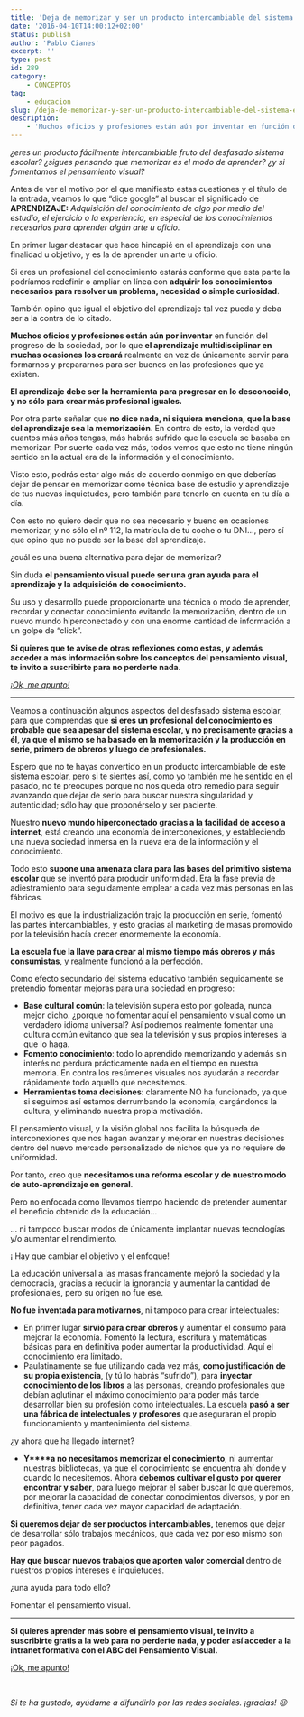 ```yaml
---
title: 'Deja de memorizar y ser un producto intercambiable del sistema escolar'
date: '2016-04-10T14:00:12+02:00'
status: publish
author: 'Pablo Cianes'
excerpt: ''
type: post
id: 289
category:
    - CONCEPTOS
tag:
    - educacion
slug: /deja-de-memorizar-y-ser-un-producto-intercambiable-del-sistema-escolar
description:
    - 'Muchos oficios y profesiones están aún por inventar en función del progreso, por lo que el aprendizaje multidisciplinar en muchas ocasiones los creará.'
---
```

*¿eres un producto fácilmente intercambiable fruto del desfasado sistema escolar? ¿sigues pensando que memorizar es el modo de aprender? ¿y si fomentamos el pensamiento visual?*

Antes de ver el motivo por el que manifiesto estas cuestiones y el título de la entrada, veamos lo que “dice google” al buscar el significado de **APRENDIZAJE:** *Adquisición del conocimiento de algo por medio del estudio, el ejercicio o la experiencia, en especial de los conocimientos necesarios para aprender algún arte u oficio.*

En primer lugar destacar que hace hincapié en el aprendizaje con una finalidad u objetivo, y es la de aprender un arte u oficio.

Si eres un profesional del conocimiento estarás conforme que esta parte la podríamos redefinir o ampliar en línea con **adquirir los conocimientos necesarios para resolver un problema, necesidad o simple curiosidad**.

También opino que igual el objetivo del aprendizaje tal vez pueda y deba ser a la contra de lo citado.

**Muchos oficios y profesiones están aún por inventar** en función del progreso de la sociedad, por lo que **el aprendizaje multidisciplinar en muchas ocasiones los creará** realmente en vez de únicamente servir para formarnos y prepararnos para ser buenos en las profesiones que ya existen.

**El aprendizaje debe ser la herramienta para progresar en lo desconocido, y no sólo para crear más profesional iguales.**

Por otra parte señalar que **no dice nada, ni siquiera menciona, que la base del aprendizaje sea la memorización**. En contra de esto, la verdad que cuantos más años tengas, más habrás sufrido que la escuela se basaba en memorizar. Por suerte cada vez más, todos vemos que esto no tiene ningún sentido en la actual era de la información y el conocimiento.

Visto esto, podrás estar algo más de acuerdo conmigo en que deberías dejar de pensar en memorizar como técnica base de estudio y aprendizaje de tus nuevas inquietudes, pero también para tenerlo en cuenta en tu día a día.

Con esto no quiero decir que no sea necesario y bueno en ocasiones memorizar, y no sólo el nº 112, la matrícula de tu coche o tu DNI…, pero sí que opino que no puede ser la base del aprendizaje.

¿cuál es una buena alternativa para dejar de memorizar?

Sin duda **el pensamiento visual puede ser una gran ayuda para el aprendizaje y la adquisición de conocimiento.**

Su uso y desarrollo puede proporcionarte una técnica o modo de aprender, recordar y conectar conocimiento evitando la memorización, dentro de un nuevo mundo hiperconectado y con una enorme cantidad de información a un golpe de “click”.

**Si quieres que te avise de otras reflexiones como estas, y además acceder a más información sobre los conceptos del pensamiento visual, te invito a suscribirte para no perderte nada.**

[*¡Ok, me apunto!*](https://www.pensamientovisual.es/suscripcion/)

- - - - - -

Veamos a continuación algunos aspectos del desfasado sistema escolar, para que comprendas que **si eres un profesional del conocimiento es probable que sea apesar del sistema escolar, y no precisamente gracias a él, ya que el mismo se ha basado en la memorización y la producción en serie, primero de obreros y luego de profesionales.**

Espero que no te hayas convertido en un producto intercambiable de este sistema escolar, pero si te sientes así, como yo también me he sentido en el pasado, no te preocupes porque no nos queda otro remedio para seguir avanzando que dejar de serlo para buscar nuestra singularidad y autenticidad; sólo hay que proponérselo y ser paciente.

Nuestro **nuevo mundo hiperconectado gracias a la facilidad de acceso a internet**, está creando una economía de interconexiones, y estableciendo una nueva sociedad inmersa en la nueva era de la información y el conocimiento.

Todo esto **supone una amenaza clara para las bases del primitivo sistema escolar** que se inventó para producir uniformidad. Era la fase previa de adiestramiento para seguidamente emplear a cada vez más personas en las fábricas.

El motivo es que la industrialización trajo la producción en serie, fomentó las partes intercambiables, y esto gracias al marketing de masas promovido por la televisión hacía crecer enormemente la economía.

**La escuela fue la llave para crear al mismo tiempo más obreros y más consumistas**, y realmente funcionó a la perfección.

Como efecto secundario del sistema educativo también seguidamente se pretendio fomentar mejoras para una sociedad en progreso:

- **Base cultural común**: la televisión supera esto por goleada, nunca mejor dicho. ¿porque no fomentar aquí el pensamiento visual como un verdadero idioma universal? Así podremos realmente fomentar una cultura común evitando que sea la televisión y sus propios intereses la que lo haga.
- **Fomento conocimiento**: todo lo aprendido memorizando y además sin interés no perdura prácticamente nada en el tiempo en nuestra memoria. En contra los resúmenes visuales nos ayudarán a recordar rápidamente todo aquello que necesitemos.
- **Herramientas toma decisiones**: claramente NO ha funcionado, ya que si seguimos así estamos derrumbando la economía, cargándonos la cultura, y eliminando nuestra propia motivación.

El pensamiento visual, y la visión global nos facilita la búsqueda de interconexiones que nos hagan avanzar y mejorar en nuestras decisiones dentro del nuevo mercado personalizado de nichos que ya no requiere de uniformidad.

Por tanto, creo que **necesitamos una reforma escolar y de nuestro modo de auto-aprendizaje en general**.

Pero no enfocada como llevamos tiempo haciendo de pretender aumentar el beneficio obtenido de la educación…

… ni tampoco buscar modos de únicamente implantar nuevas tecnologías y/o aumentar el rendimiento.

¡ Hay que cambiar el objetivo y el enfoque!

La educación universal a las masas francamente mejoró la sociedad y la democracia, gracias a reducir la ignorancia y aumentar la cantidad de profesionales, pero su origen no fue ese.

**No fue inventada para motivarnos**, ni tampoco para crear intelectuales:

- En primer lugar **sirvió para crear obreros** y aumentar el consumo para mejorar la economía. Fomentó la lectura, escritura y matemáticas básicas para en definitiva poder aumentar la productividad. Aquí el conocimiento era limitado.
- Paulatinamente se fue utilizando cada vez más, **como justificación de su propia existencia**, (y tú lo habrás “sufrido”), para **inyectar conocimiento de los libros** a las personas, creando profesionales que debían aglutinar el máximo conocimiento para poder más tarde desarrollar bien su profesión como intelectuales. La escuela **pasó a ser una fábrica de intelectuales y profesores** que asegurarán el propio funcionamiento y mantenimiento del sistema.

¿y ahora que ha llegado internet?

- **Y****a no necesitamos memorizar el conocimiento**, ni aumentar nuestras bibliotecas, ya que el conocimiento se encuentra ahí donde y cuando lo necesitemos. Ahora **debemos cultivar el gusto por querer encontrar y saber**, para luego mejorar el saber buscar lo que queremos, por mejorar la capacidad de conectar conocimientos diversos, y por en definitiva, tener cada vez mayor capacidad de adaptación.

**Si queremos dejar de ser productos intercambiables,** tenemos que dejar de desarrollar sólo trabajos mecánicos, que cada vez por eso mismo son peor pagados.

**Hay que buscar nuevos trabajos que aporten valor comercial** dentro de nuestros propios intereses e inquietudes.

¿una ayuda para todo ello?

Fomentar el pensamiento visual.

- - - - - -

**Si quieres aprender más sobre el pensamiento visual, te invito a suscribirte gratis a la web para no perderte nada, y poder así acceder a la intranet formativa con el ABC del Pensamiento Visual.**

[<span style="font-weight: 400;">¡Ok, me apunto!</span>](https://www.pensamientovisual.es/suscripcion/)

<span style="color: #ffffff;">.</span>

*Si te ha gustado, ayúdame* *a difundirlo por las redes sociales. ¡gracias! 😉*